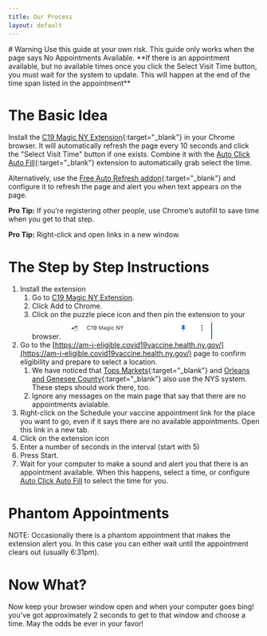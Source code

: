 ```yaml
---
title: Our Process
layout: default
---
```


<div class="col-xs-12 alert alert-info" markdown=1>
# Warning
Use this  guide at your own risk. This guide only works when the page says No Appointments Available. **If there is an appointment available, but no available times once you click the Select Visit Time button, you must wait for the system to update. This will happen at the end of the time span listed in the appointment**
</div>

# The Basic Idea
Install the [C19 Magic NY Extension](https://chrome.google.com/webstore/detail/c19-magic-ny/feeepbmhmihglmdnafpaeddiinadkijb?hl=en&authuser=0){:target="_blank"} in your Chrome browser. It will automatically refresh the page every 10 seconds and click the "Select Visit Time" button if one exists. Combine it with the [Auto Click Auto Fill](https://chrome.google.com/extensions/detail/iapifmceeokikomajpccajhjpacjmibe){:target="_blank"} extension to automatically grab select the time.

Alternatively, use the [Free Auto Refresh addon](https://www.google.com/url?q=https://chrome.google.com/webstore/detail/free-auto-refresh/lfkfikiejjfhpfbpgfolfkkdjpepmkal){:target="_blank"} and configure it to refresh the page and alert you when text appears on the page.

**Pro Tip:** If you’re registering other people, use Chrome’s autofill to save time when you get to that step.

**Pro Tip:** Right-click and open links in a new window.

# The Step by Step Instructions
1. Install the extension
   1. Go to [C19 Magic NY Extension](https://chrome.google.com/webstore/detail/c19-magic-ny/feeepbmhmihglmdnafpaeddiinadkijb?hl=en&authuser=0).
   2. Click Add to Chrome.
   3. Click on the puzzle piece icon and then pin the extension to your browser.
   ![Screenshot showing puzzle piece to click](/assets/images/how-pinc19.png)
2. Go to the [https://am-i-eligible.covid19vaccine.health.ny.gov/](https://am-i-eligible.covid19vaccine.health.ny.gov/) page to confirm eligibility and prepare to select a location.
   1. We have noticed that [Tops Markets](https://www.topsmarkets.com/Covid19Vaccinations/){:target="_blank"} and [Orleans and Genesee County](https://orleanscountyny.com/covid-19-vaccination/){:target="_blank"} also use the NYS system. These steps should work there, too.
   2. Ignore any messages on the main page that say that there are no appointments avialable.
3. Right-click on the Schedule your vaccine appointment link for the place you want to go, even if it says there are no available appointments. Open this link in a new tab.
4. Click on the extension icon
5. Enter a number of seconds in the interval (start with 5)
6. Press Start.
7. Wait for your computer to make a sound and alert you that there is an appointment available. When this happens, select a time, or configure [Auto Click Auto Fill](/autoclick) to select the time for you.

# Phantom Appointments
NOTE: Occasionally there is a phantom appointment that makes the extension alert you. In this case you can either wait until the appointment clears out (usually 6:31pm).

# Now What?
Now keep your browser window open and when your computer goes bing! you've got approximately 2 seconds to get to that window and choose a time. May the odds be ever in your favor!
